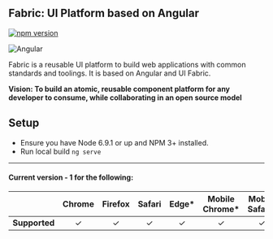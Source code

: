 ## Fabric: UI Platform based on Angular

[![npm version](https://badge.fury.io/js/%40p2%2Fstartup.svg)](https://badge.fury.io/js/%40p2%2Fstartup)

<img alt="Angular" src="https://angular.io/resources/images/logos/standard/logo-nav.png">

Fabric is a reusable UI platform to build web applications with common standards and toolings. It is based on Angular and UI Fabric.

**Vision: To build an atomic, reusable component platform for any developer to consume, while collaborating in an open source model**

## Setup

* Ensure you have Node 6.9.1 or up and NPM 3+ installed.
* Run local build `ng serve`

---

#### Current version - 1 for the following:

|   | Chrome | Firefox | Safari | Edge* | Mobile Chrome* | Mobile Safari* | IE11
|---|:---:|:---:|:---:|:---:|:---:|:---:|:---:|
| __Supported__ | ✓ | ✓ | ✓ | ✓ | ✓ | ✓ | x |

